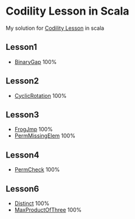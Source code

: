 # Codility Lesson in Scala

My solution for [Codility Lesson](https://app.codility.com/programmers/lessons/1-iterations/) in scala

## Lesson1
- [BinaryGap](/src/main/scala/lesson1/Q1_BinaryGap.scala) 100%

## Lesson2
- [CyclicRotation](/src/main/scala/lesson2/Q1_CyclicRotation.scala) 100%

## Lesson3
- [FrogJmp](/src/main/scala/lesson3/Q1_FrogJmp.scala) 100%
- [PermMissingElem](/src/main/scala/lesson3/Q2_PermMissingElem.scala) 100%

## Lesson4
- [PermCheck](/src/main/scala/lesson4/Q1_PermCheck.scala) 100%

## Lesson6
- [Distinct](/src/main/scala/lesson6/Q1_Distinct.scala) 100%
- [MaxProductOfThree](/src/main/scala/lesson6/Q2_MaxProductOfThree.scala) 100%

